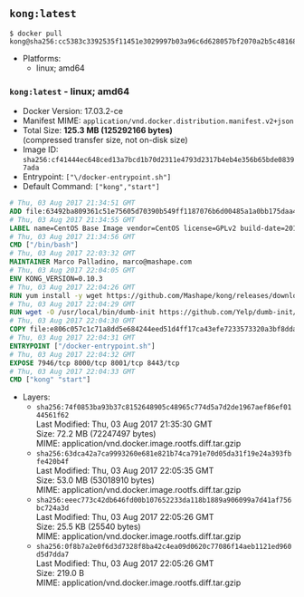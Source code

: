 ## `kong:latest`

```console
$ docker pull kong@sha256:cc5383c3392535f11451e3029997b03a96c6d628057bf2070a2b5c4816864697
```

-	Platforms:
	-	linux; amd64

### `kong:latest` - linux; amd64

-	Docker Version: 17.03.2-ce
-	Manifest MIME: `application/vnd.docker.distribution.manifest.v2+json`
-	Total Size: **125.3 MB (125292166 bytes)**  
	(compressed transfer size, not on-disk size)
-	Image ID: `sha256:cf41444ec648ced13a7bcd1b70d2311e4793d2317b4eb4e356b65bde08397ada`
-	Entrypoint: `["\/docker-entrypoint.sh"]`
-	Default Command: `["kong","start"]`

```dockerfile
# Thu, 03 Aug 2017 21:34:51 GMT
ADD file:63492ba809361c51e75605d70390b549ff1187076b6d00485a1a0bb175daa40e in / 
# Thu, 03 Aug 2017 21:34:55 GMT
LABEL name=CentOS Base Image vendor=CentOS license=GPLv2 build-date=20170801
# Thu, 03 Aug 2017 21:34:56 GMT
CMD ["/bin/bash"]
# Thu, 03 Aug 2017 22:03:32 GMT
MAINTAINER Marco Palladino, marco@mashape.com
# Thu, 03 Aug 2017 22:04:05 GMT
ENV KONG_VERSION=0.10.3
# Thu, 03 Aug 2017 22:04:26 GMT
RUN yum install -y wget https://github.com/Mashape/kong/releases/download/$KONG_VERSION/kong-$KONG_VERSION.el7.noarch.rpm &&     yum clean all
# Thu, 03 Aug 2017 22:04:29 GMT
RUN wget -O /usr/local/bin/dumb-init https://github.com/Yelp/dumb-init/releases/download/v1.1.3/dumb-init_1.1.3_amd64 &&     chmod +x /usr/local/bin/dumb-init
# Thu, 03 Aug 2017 22:04:30 GMT
COPY file:e806c057c1c71a8dd5e684244eed51d4ff17ca43efe7233573320a3bf8dda3a4 in /docker-entrypoint.sh 
# Thu, 03 Aug 2017 22:04:31 GMT
ENTRYPOINT ["/docker-entrypoint.sh"]
# Thu, 03 Aug 2017 22:04:32 GMT
EXPOSE 7946/tcp 8000/tcp 8001/tcp 8443/tcp
# Thu, 03 Aug 2017 22:04:33 GMT
CMD ["kong" "start"]
```

-	Layers:
	-	`sha256:74f0853ba93b37c8152648905c48965c774d5a7d2de1967aef86ef0144561f62`  
		Last Modified: Thu, 03 Aug 2017 21:35:30 GMT  
		Size: 72.2 MB (72247497 bytes)  
		MIME: application/vnd.docker.image.rootfs.diff.tar.gzip
	-	`sha256:63dca42a7ca9993260e681e821b74ca791e70d05da31f19e24a393fbfe420b4f`  
		Last Modified: Thu, 03 Aug 2017 22:05:35 GMT  
		Size: 53.0 MB (53018910 bytes)  
		MIME: application/vnd.docker.image.rootfs.diff.tar.gzip
	-	`sha256:eeec773c42db646fd00b107652233da118b1889a906099a7d41af756bc724a3d`  
		Last Modified: Thu, 03 Aug 2017 22:05:26 GMT  
		Size: 25.5 KB (25540 bytes)  
		MIME: application/vnd.docker.image.rootfs.diff.tar.gzip
	-	`sha256:0f8b7a2e0f6d3d7328f8ba42c4ea09d0620c77086f14aeb1121ed960d5d7dda7`  
		Last Modified: Thu, 03 Aug 2017 22:05:26 GMT  
		Size: 219.0 B  
		MIME: application/vnd.docker.image.rootfs.diff.tar.gzip
